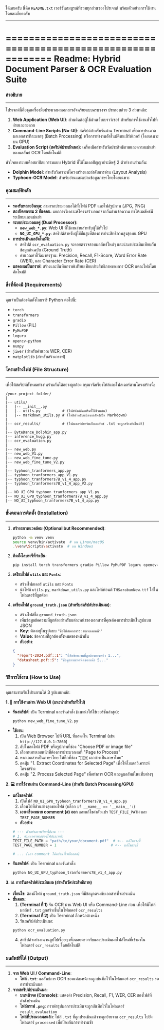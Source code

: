 ได้เลยครับ นี่คือ `README.txt` เวอร์ชันสมบูรณ์ที่รวมทุกส่วนของโปรเจกต์ พร้อมตัวอย่างการใช้งานโดยละเอียดครับ

-----

# \============================================================ **Readme: Hybrid Document Parser & OCR Evaluation Suite**

### **คำอธิบาย**

-----

โปรเจกต์นี้คือชุดเครื่องมือประมวลผลเอกสารอัจฉริยะแบบครบวงจร ประกอบด้วย 3 ส่วนหลัก:

1.  **Web Application (Web UI)**: ส่วนติดต่อผู้ใช้ผ่านเว็บเบราว์เซอร์ สำหรับการใช้งานทั่วไปที่ง่ายและสะดวก
2.  **Command-Line Scripts (No-UI)**: สคริปต์สำหรับรันผ่าน Terminal เพื่อการประมวลผลเอกสารทีละมากๆ (Batch Processing) หรือการทำงานอัตโนมัติบนเซิร์ฟเวอร์ (โดยเฉพาะบน GPU)
3.  **Evaluation Script (สคริปต์ประเมินผล)**: เครื่องมือสำหรับวัดประสิทธิภาพและความแม่นยำของผลลัพธ์ OCR โดยอัตโนมัติ

หัวใจของระบบคือสถาปัตยกรรมแบบ Hybrid ที่ใช้โมเดลปัญญาประดิษฐ์ 2 ตัวทำงานร่วมกัน:

  * **Dolphin Model**: สำหรับวิเคราะห์โครงสร้างและลำดับการอ่าน (Layout Analysis)
  * **Typhoon-OCR Model**: สำหรับอ่านและแปลงข้อมูลภาษาไทยโดยเฉพาะ

### **คุณสมบัติหลัก**

-----

  - **รองรับหลายอินพุต**: สามารถประมวลผลได้ทั้งไฟล์ PDF และไฟล์รูปภาพ (JPG, PNG)
  - **สถาปัตยกรรม 2 ขั้นตอน**: แยกการวิเคราะห์โครงสร้างออกจากกันอ่านข้อความ ทำให้ผลลัพธ์มีระเบียบและแม่นยำ
  - **ระบบประมวลผลคู่ (Dual Processor)**:
      - **`new_web_*.py`**: Web UI ที่ใช้งานง่ายสำหรับผู้ใช้ทั่วไป
      - **`NO_UI_GPU_*.py`**: สคริปต์สำหรับผู้ใช้ขั้นสูงที่ต้องการประสิทธิภาพสูงสุดบน GPU
  - **การประเมินผลอัตโนมัติ**:
      - สคริปต์ `ocr_evaluation.py` จะคอยตรวจสอบผลลัพธ์ใหม่ๆ และนำมาประเมินเทียบกับข้อมูลต้นฉบับ (Ground Truth)
      - คำนวณค่าชี้วัดมาตรฐาน: Precision, Recall, F1-Score, Word Error Rate (WER), และ Character Error Rate (CER)
  - **แสดงผลเป็นกราฟ**: สร้างและบันทึกกราฟเปรียบเทียบประสิทธิภาพของการ OCR แต่ละไฟล์โดยอัตโนมัติ

### **สิ่งที่ต้องมี (Requirements)**

-----

คุณจำเป็นต้องติดตั้งไลบรารี Python ต่อไปนี้:

  - `torch`
  - `transformers`
  - `gradio`
  - `Pillow` (PIL)
  - `PyMuPDF`
  - `loguru`
  - `opencv-python`
  - `numpy`
  - `jiwer` (สำหรับคำนวณ WER, CER)
  - `matplotlib` (สำหรับสร้างกราฟ)

### **โครงสร้างไฟล์ (File Structure)**

-----

เพื่อให้สคริปต์ทั้งหมดทำงานร่วมกันได้อย่างถูกต้อง กรุณาจัดเรียงไฟล์และโฟลเดอร์ตามโครงสร้างนี้:
```
/your-project-folder/
|
|-- utils/
|   |-- __init__.py
|   |-- utils.py          # (ไฟล์ฟังก์ชันเสริมที่ใช้ร่วมกัน)
|   |-- markdown_utils.py # (ไฟล์สำหรับแปลงผลลัพธ์เป็น Markdown)
|
|-- ocr_results/          # (โฟลเดอร์สำหรับเก็บผลลัพธ์ .txt จะถูกสร้างอัตโนมัติ)
|
|-- ByteDance_Dolphin_app.py
|-- inference_hugg.py
|-- ocr_evaluation.py
|
|-- new_web.py
|-- new_web_V1.py
|-- new_web_fine_tune.py
|-- new_web_fine_tune_V2.py
|
|-- typhoon_tranformers_app.py
|-- typhoon_tranformers_app_V1.py
|-- typhoon_tranformers7B_v1_4_app.py
|-- typhoon_tranformers7B_v1_4_app_V2.py
|
|-- NO_UI_GPU_typhoon_tranformers_app_V1.py
|-- NO_UI_GPU_typhoon_tranformers7B_v1_4_app.py
|-- NO_UI_typhoon_tranformers7B_v1_4_app.py
```
### **ขั้นตอนการติดตั้ง (Installation)**

-----

1.  **สร้างสภาพแวดล้อม (Optional but Recommended)**:

    ```bash
    python -m venv venv
    source venv/bin/activate  # บน Linux/macOS
    .\venv\Scripts\activate  # บน Windows
    ```

2.  **ติดตั้งไลบรารีที่จำเป็น**:

    ```bash
    pip install torch transformers gradio Pillow PyMuPDF loguru opencv-python numpy jiwer matplotlib
    ```

3.  **เตรียมไฟล์ `utils` และ `Fonts`**:

      - สร้างโฟลเดอร์ `utils` และ `Fonts`
      - นำไฟล์ `utils.py`, `markdown_utils.py` และไฟล์ฟอนต์ `THSarabunNew.ttf` ใส่ในโฟลเดอร์ที่ถูกต้อง

4.  **เตรียมไฟล์ `ground_truth.json` (สำหรับสคริปต์ประเมินผล)**:

      - สร้างไฟล์ชื่อ `ground_truth.json`
      - เพิ่มข้อมูลข้อความที่ถูกต้องสำหรับแต่ละหน้าของเอกสารที่คุณต้องการประเมินในรูปแบบ JSON
      - **Key**: ต้องอยู่ในรูปแบบ `"ชื่อไฟล์เอกสาร::หมายเลขหน้า"`
      - **Value**: ข้อความที่ถูกต้องทั้งหมดของหน้านั้น
      - **ตัวอย่าง**:

    <!-- end list -->

    ```json
    {
      "report-2024.pdf::1": "นี่คือข้อความที่ถูกต้องของหน้า 1...",
      "datasheet.pdf::5": "ข้อมูลทางเทคนิคของหน้า 5..."
    }
    ```

### **วิธีการใช้งาน (How to Use)**

-----

คุณสามารถรันโปรแกรมได้ 3 รูปแบบหลัก:

**1. 🚀 การใช้งานผ่าน Web UI (แนะนำสำหรับทั่วไป)**

  - **รันสคริปต์**: เปิด Terminal และรันคำสั่ง (แนะนำให้ใช้เวอร์ชันล่าสุด):
    ```bash
    python new_web_fine_tune_V2.py
    ```
  - **ใช้งาน**:
    1.  เปิด Web Browser ไปที่ URL ที่แสดงใน Terminal (เช่น `http://127.0.0.1:7860`)
    2.  อัปโหลดไฟล์ PDF หรือรูปภาพที่ช่อง "Choose PDF or image file"
    3.  เลือกหมายเลขหน้าที่ต้องการประมวลผลที่ "Page to Process"
    4.  หากเอกสารเป็นภาษาไทย ให้ติ๊กที่ช่อง "🇹🇭 เอกสารเป็นภาษาไทย"
    5.  กดปุ่ม "1. Extract Coordinates for Selected Page" เพื่อให้โมเดลวิเคราะห์โครงสร้าง
    6.  กดปุ่ม "2. Process Selected Page" เพื่อทำการ OCR และดูผลลัพธ์ในแท็บต่างๆ

**2. 💻 การใช้งานผ่าน Command-Line (สำหรับ Batch Processing/GPU)**

  - **แก้ไขสคริปต์**:
    1.  เปิดไฟล์ `NO_UI_GPU_typhoon_tranformers7B_v1_4_app.py`
    2.  เลื่อนไปที่ส่วนล่างสุดของไฟล์ (บล็อก `if __name__ == '__main__':`)
    3.  **เอาเครื่องหมาย comment (`#`) ออก** และแก้ไขค่าตัวแปร `TEST_FILE_PATH` และ `TEST_PAGE_NUMBER`
    <!-- end list -->
      - **ตัวอย่าง**:
    <!-- end list -->
    ```python
    # --- ตัวอย่างการเรียกใช้งาน ---
    # 1. กำหนดค่าพาธของไฟล์และหน้า
    TEST_FILE_PATH = "path/to/your/document.pdf"  # <-- แก้ไขตรงนี้
    TEST_PAGE_NUMBER = 1                         # <-- แก้ไขตรงนี้

    # ... (เอา comment โค้ดส่วนที่เหลือออก)
    ```
  - **รันสคริปต์**: เปิด Terminal และรันคำสั่ง:
    ```bash
    python NO_UI_GPU_typhoon_tranformers7B_v1_4_app.py
    ```

**3. 📊 การรันสคริปต์ประเมินผล (สำหรับวัดประสิทธิภาพ)**

  - **เงื่อนไข**: ต้องมีไฟล์ `ground_truth.json` ที่มีข้อมูลตรงกับเอกสารที่จะประเมิน
  - **ขั้นตอน**:
    1.  **(Terminal ที่ 1)** รัน OCR ผ่าน Web UI หรือ Command-Line ก่อน เพื่อให้มีไฟล์ผลลัพธ์ `.txt` ถูกสร้างขึ้นในโฟลเดอร์ `ocr_results`
    2.  **(Terminal ที่ 2)** เปิด Terminal อีกหน้าต่างหนึ่ง
    3.  รันสคริปต์ประเมินผล:
    <!-- end list -->
    ```bash
    python ocr_evaluation.py
    ```
    4.  สคริปต์จะทำงานวนลูปไปเรื่อยๆ เพื่อคอยตรวจจับและประเมินผลไฟล์ใหม่ที่เข้ามาในโฟลเดอร์ `ocr_results` โดยอัตโนมัติ

### **ผลลัพธ์ที่ได้ (Output)**

-----

1.  **จาก Web UI / Command-Line**:
      - **ไฟล์ `.txt`**: ผลลัพธ์การ OCR ของแต่ละหน้าจะถูกบันทึกไว้ในโฟลเดอร์ `ocr_results` รอการประเมินผล
2.  **จากสคริปต์ประเมินผล**:
      - **บนหน้าจอ (Console)**: แสดงค่า Precision, Recall, F1, WER, CER ของไฟล์ที่กำลังประเมิน
      - **ไฟล์กราฟ `.png`**: กราฟสรุปผลการประเมินจะถูกบันทึกไว้ในโฟลเดอร์ `result_evaluation`
      - **ไฟล์ที่ประมวลผลแล้ว**: ไฟล์ `.txt` ที่ถูกประเมินแล้วจะถูกย้ายจาก `ocr_results` ไปยังโฟลเดอร์ `processed` เพื่อป้องกันการทำงานซ้ำ
